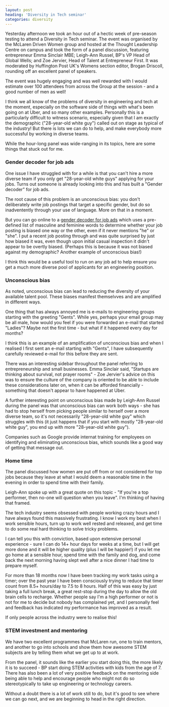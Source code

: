 ```yaml
---
layout: post
heading: 'Diversity in Tech seminar'
categories: diversity
---
```


Yesterday afternoon we took an hour out of a hectic week of pre-season testing to attend a Diversity in Tech seminar. The event was organised by the McLaren Driven Women group and hosted at the Thought Leadership Centre on campus and took the form of a panel discussion, featuring entrepreneur Emma Sinclair MBE; Leigh-Ann Russel, BP's VP Head of Global Wells; and Zoe Jervier, Head of Talent at Entrepreneur First. It was moderated by Huffington Post UK's Womens section editor, Brogan Driscoll, rounding off an excellent panel of speakers.

The event was hugely engaging and was well rewarded with I would estimate over 100 attendees from across the Group at the session - and a good number of men as well!

I think we all know of the problems of diversity in engineering and tech at the moment, especially on the software side of things with what's been going on at Uber, and so many other examples. Personally this is a particularly difficult to witness scenario, especially given that I am exactly the demographic ("28-year-old white guy") called out on stage as typical of the industry! But there is lots we can do to help, and make everybody more successful by working in diverse teams.

While the hour-long panel was wide-ranging in its topics, here are some things that stuck out for me.

### Gender decoder for job ads

One issue I have struggled with for a while is that you can't hire a more diverse team if you only get "28-year-old white guys" applying for your jobs. Turns out someone is already looking into this and has built a "Gender decoder" for job ads.

The root cause of this problem is an unconscious bias: you don't deliberately write job postings that target a specific gender, but do so inadventently through your use of language. More on that in a moment.

But you can go online to a [gender decoder for job ads](http://gender-decoder.katmatfield.com/) which uses a pre-defined list of masculine and feminine words to determine whether your job posting is biased one way or the other, even if it never mentions "he" or "she". I put a recent job posting through and was quite surprised by just how biased it was, even though upon initial casual inspection it didn't appear to be overtly biased. (Perhaps this is because it was not biased against my demographic? Another example of unconscious bias!)

I think this would be a useful tool to run on any job ad to help ensure you get a much more diverse pool of applicants for an engineering position.

### Unconscious bias

As noted, unconscious bias can lead to reducing the diversity of your available talent pool. These biases manifest themselvves and are amplified in different ways.

One thing that has always annoyed me is e-mails to engineering groups starting with the greeting "Gents". While yes, perhaps your email group may be all male, how would you feel if you were forwarded an e-mail that started "Ladies"? Maybe not the first time - but what if it happened every day for months?

I think this is an example of an amplification of unconscious bias and when I realised I first sent an e-mail starting with "Gents", I have subsequently carefully reviewed e-mail for this before they are sent.

There was an interesting sidebar throughout the panel referring to entrepreneurship and small businesses. Emma Sinclair said, "Startups are thinking about survival, not prayer rooms" - Zoe Jervier's advice on this was to ensure the culture of the company is oriented to be able to include these considerations later on, when it can be afforded financially - something that doesn't appear to have happened at Uber.

A further interesting point on unconscious bias made by Leigh-Ann Russel during the panel was that unconscious bias can work both ways - she has had to stop herself from picking people similar to herself over a more diverse team, so it's not necessarily "28-year-old white guy" which struggles with this (it just happens that if you start with mostly "28-year-old white guy", you end up with more "28-year-old white guy").

Companies such as Google provide internat training for employees on identifying and eliminating unconscious bias, which sounds like a good way of getting that message out.

### Home time

The panel discussed how women are put off from or not considered for top jobs because they leave at what I would deem a reasonable time in the evening in order to spend time with their family.

Leigh-Ann spoke up with a great quote on this topic - "If you're a top performer, then no-one will question when you leave". I'm thinking of having that framed.

The tech industry seems obsessed with people working crazy hours and I have always found this massively frustrating. I know I work my best when I work sensible hours, turn up to work well rested and releaxed, and get time to do some real hard thinking to solve tricky problems.

I can tell you this with conviction, based upon extensive personal experience - sure I can do 14+ hour days for weeks at a time, but I will get more done and it will be higher quality (plus I will be happier!) if you let me go home at a sensible hour, spend time with the family and dog, and come back the next morning having slept well after a nice dinner I had time to prepare myself.

For more than 18 months now I have been tracking my work tasks using a timer; over the past year I have been consciously trying to reduce that timer count from 8.5+ hours/day to 7.5 to 8 hours. Half of this was easy by just taking a full lunch break, a great rest-stop during the day to allow the old brain cells to recharge. Whether people say I'm a high performer or not is not for me to decide but nobody has complained yet, and I personally feel and feedback has indicated my performance has improved as a result.

If only people across the industry were to realise this!

### STEM investment and mentoring

We have two excellent programmes that McLaren run, one to train mentors, and another to go into schools and show them how awesome STEM subjects are by telling them what we get up to at work.

From the panel, it sounds like the earlier you start doing this, the more likely it is to succeed - BP start doing STEM activities with kids from the age of 7. There has also been a lot of very positive feedback on the mentoring side being able to help and encourage people who might not do so stereotypically to take up engineering or technology careers.

Without a doubt there is a lot of work still to do, but it's good to see where we can go next, and we are beginning to head in the right direction.